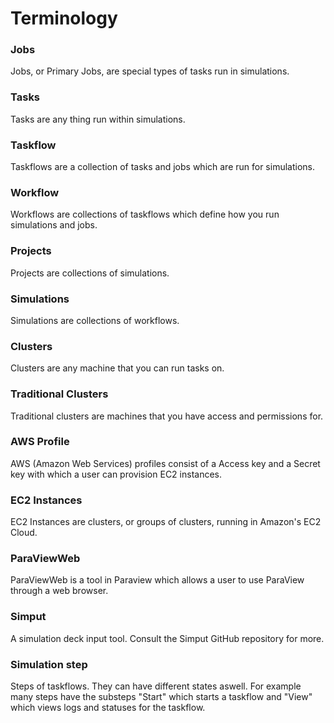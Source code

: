 # Terminology

### Jobs 

Jobs, or Primary Jobs, are special types of tasks run in simulations.

### Tasks

Tasks are any thing run within simulations.

### Taskflow

Taskflows are a collection of tasks and jobs which are run for simulations.

### Workflow

Workflows are collections of taskflows which define how you run simulations and jobs.

### Projects

Projects are collections of simulations.

### Simulations

Simulations are collections of workflows.

### Clusters

Clusters are any machine that you can run tasks on.

### Traditional Clusters

Traditional clusters are machines that you have access and permissions for.

### AWS Profile

AWS (Amazon Web Services) profiles consist of a Access key and a Secret key with which a user can provision EC2 instances.

### EC2 Instances

EC2 Instances are clusters, or groups of clusters, running in Amazon's EC2 Cloud.

### ParaViewWeb

ParaViewWeb is a tool in Paraview which allows a user to use ParaView through a web browser.

### Simput

A simulation deck input tool. Consult the Simput GitHub repository for more.

### Simulation step

Steps of taskflows. They can have different states aswell. For example many steps have the substeps "Start" which starts a taskflow and "View" which views logs and statuses for the taskflow.